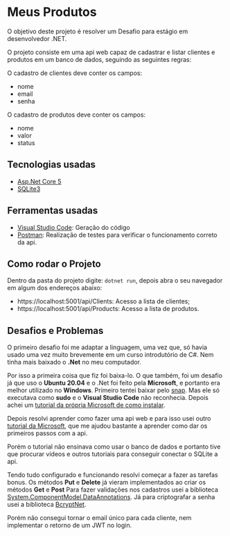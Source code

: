 # Meus Produtos

O objetivo deste projeto é resolver um Desafio para estágio em desenvolvedor .NET. 

O projeto consiste em uma api web capaz de cadastrar e listar clientes e produtos em um banco de dados, seguindo as seguintes regras:

O cadastro de clientes deve conter os campos:
* nome 
* email
* senha

O cadastro de produtos deve conter os campos:
* nome 
* valor
* status

## Tecnologias usadas
* [Asp.Net Core 5](https://docs.microsoft.com/pt-br/aspnet/core/introduction-to-aspnet-core?view=aspnetcore-5.0)
* [SQLite3](https://www.sqlite.org/index.html)

## Ferramentas usadas
* [Visual Studio Code](https://code.visualstudio.com/): Geração do código
* [Postman](https://www.postman.com/): Realização de testes para verificar o funcionamento correto da api.

## Como rodar o Projeto
Dentro da pasta do projeto digite: `dotnet run`, depois abra o seu navegador em algum dos endereços abaixo:
* https://localhost:5001/api/Clients: Acesso a lista de clientes;
* https://localhost:5001/api/Products: Acesso a lista de produtos.

## Desafios e Problemas
O primeiro desafio foi me adaptar a linguagem, uma vez que, só havia usado uma vez muito brevemente em um curso introdutório de C#. Nem tinha mais baixado o **.Net** no meu computador. 

Por isso a primeira coisa que fiz foi baixa-lo. O que também, foi um desafio já que uso o **Ubuntu 20.04** e o .Net foi feito pela **Microsoft**, e portanto era melhor utilizado no **Windows**. Primeiro tentei baixar pelo [snap](https://snapcraft.io/). Mas ele só executava como **sudo** e o **Visual Studio Code** não reconhecia. Depois achei um [tutorial da própria Microsoft de como instalar](https://docs.microsoft.com/pt-br/dotnet/core/install/linux?WT.mc_id=dotnet-35129-website).

Depois resolvi aprender como fazer uma api web e para isso usei outro [tutorial da Microsoft](https://docs.microsoft.com/pt-br/aspnet/core/tutorials/first-web-api?view=aspnetcore-5.0&tabs=visual-studio-code), que me ajudou bastante a aprender como dar os primeiros passos com a api.

Porém o tutorial não ensinava como usar o banco de dados e portanto tive que procurar vídeos e outros tutoriais para conseguir conectar o SQLite a api. 

Tendo tudo configurado e funcionando resolvi começar a fazer as tarefas bonus. Os métodos **Put** e **Delete** já vieram implementados ao criar os métodos **Get** e **Post**
Para fazer validações nos cadastros usei a biblioteca [System.ComponentModel.DataAnnotations](https://docs.microsoft.com/pt-br/dotnet/api/system.componentmodel.dataannotations?view=net-5.0). Já para criptografar a senha usei a biblioteca [BcryptNet](https://github.com/BcryptNet/bcrypt.net).

Porém não consegui tornar o email único para cada cliente, nem implementar o retorno de um JWT no login.